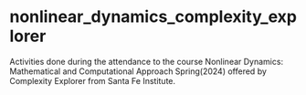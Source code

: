 # nonlinear_dynamics_complexity_explorer
Activities done during the attendance to the course Nonlinear Dynamics: Mathematical and Computational Approach Spring(2024) offered by Complexity Explorer from Santa Fe Institute.
